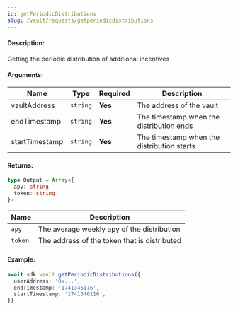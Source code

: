 ```yaml
---
id: getPeriodicDistributions
slug: /vault/requests/getperiodicdistributions
---
```


#### Description:

Getting the periodic distribution of additional incentives

#### Arguments:

| Name         | Type     | Required | Description               |
|--------------|----------|----------|---------------------------|
| vaultAddress | `string` | **Yes**  | The address of the vault |
| endTimestamp  | `string` | **Yes**  | The timestamp when the distribution ends |
| startTimestamp  | `string` | **Yes**  | The timestamp when the distribution starts |

#### Returns:

```ts
type Output = Array<{
  apy: string
  token: string
}>
```

| Name                | Description             |
|---------------------|-------------------------|
| `apy` | The average weekly apy of the distribution |
| `token` | The address of the token that is distributed |

#### Example:

```ts
await sdk.vault.getPeriodicDistributions({
  userAddress: '0x...',
  endTimestamp: '1741346116',
  startTimestamp: '1741346116',
})
```
